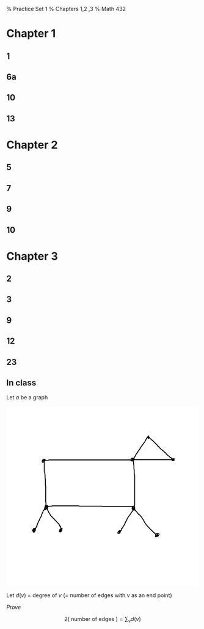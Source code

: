 % Practice Set 1
% Chapters 1,2 ,3
% Math 432

# Chapter 1

## 1



## 6a

## 10

## 13

# Chapter 2

## 5

## 7

## 9

## 10

# Chapter 3

## 2

## 3

## 9

## 12

## 23

## In class

Let $a$ be a graph

![](DogGraph.png)

Let $d(v)$ = degree of $v$ (= number of edges with v as an end point)

_Prove_ 

$$
2 (\text{ number of edges }) = \sum_v d(v)
$$